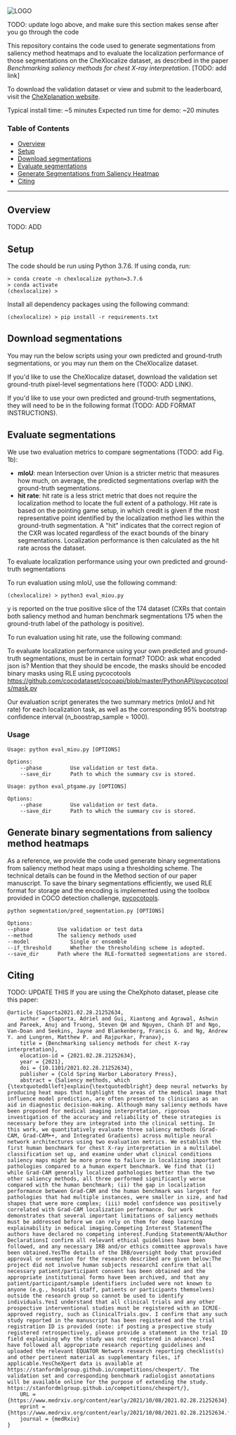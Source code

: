 ![LOGO](/img/CheXplanation.svg)

TODO: update logo above, and make sure this section makes sense after you go through the code

This repository contains the code used to generate segmentations from saliency method heatmaps and to evaluate the localization performance of those segmentations on the CheXlocalize dataset, as described in the paper _Benchmarking saliency methods for chest X-ray interpretation_. [TODO: add link]

To download the validation dataset or view and submit to the leaderboard, visit the [CheXplanation website](https://stanfordmlgroup.github.io/competitions/chexplanation/).


Typical install time: ~5 minutes
Expected run time for demo: ~20 minutes

### Table of Contents
- [Overview](#overview)
- [Setup](#setup)
- [Download segmentations](#download)
- [Evaluate segmentations](#eval)
- [Generate Segmentations from Saliency Heatmap](#segm)
- [Citing](#citing)

---

<a name="overview"></a>
## Overview
TODO: ADD

<a name="setup"></a>
## Setup

The code should be run using Python 3.7.6. If using conda, run:

```
> conda create -n chexlocalize python=3.7.6
> conda activate
(chexlocalize) >
```

Install all dependency packages using the following command:
```
(chexlocalize) > pip install -r requirements.txt
```

<a name="download"></a>
## Download segmentations

You may run the below scripts using your own predicted and ground-truth segmentations, or you may run them on the CheXlocalize dataset.

If you'd like to use the CheXlocalize dataset, download the validation set ground-truth pixel-level segmentations here (TODO: ADD LINK).

If you'd like to use your own predicted and ground-truth segmentations, they will need to be in the following format (TODO: ADD FORMAT INSTRUCTIONS).

<a name="eval"></a>
## Evaluate segmentations

We use two evaluation metrics to compare segmentations (TODO: add Fig. 1b):
- **mIoU**: mean Intersection over Union is a stricter metric that measures how much, on average, the predicted segmentations overlap with the ground-truth segmentations.
- **hit rate**: hit rate is a less strict metric that does not require the localization method to locate the full extent of a pathology. Hit rate is based on the pointing game setup, in which credit is given if the most representative point identified by the localization method lies within the ground-truth segmentation. A "hit" indicates that the correct region of the CXR was located regardless of the exact bounds of the binary segmentations. Localization performance is then calculated as the hit rate across the dataset.

To evaluate localization performance using your own predicted and ground-truth segmentations

To run evaluation using mIoU, use the following command:

```
(chexlocalize) > python3 eval_miou.py
```
y is reported on the true positive slice of the
174 dataset (CXRs that contain both saliency method and human benchmark segmentations
175 when the ground-truth label of the pathology is positive).

To run evaluation using hit rate, use the following command:


To evaluate localization performance using your own predicted and ground-truth segmentations, must be in certain format? TODO: ask what encoded json is?
Mention that they should be encode, the masks should be encoded binary masks using RLE using pycocotools https://github.com/cocodataset/cocoapi/blob/master/PythonAPI/pycocotools/mask.py


Our evaluation script generates the two summary metrics (mIoU and hit rate) for each localization task, as well as the corresponding 95% bootstrap confidence interval (n_boostrap_sample = 1000). 

### Usage

```
Usage: python eval_miou.py [OPTIONS]

Options:
    --phase      	Use validation or test data.
    --save_dir 		Path to which the summary csv is stored.
```

```
Usage: python eval_ptgame.py [OPTIONS]

Options:
    --phase      	Use validation or test data.
    --save_dir 		Path to which the summary csv is stored.
```

<a name="segm"></a>

## Generate binary segmentations from saliency method heatmaps
As a reference, we provide the code used generate binary segmentations from saliency method heat maps using a thresholding scheme. The technical details can be found in the Method section of our paper manuscript. To save the binary segmentations efficiently, we used RLE format for storage and the encoding is implemented using the toolbox provided in COCO detection challenge, [pycocotools](https://github.com/cocodataset/cocoapi/tree/master/PythonAPI/pycocotools).


```
python segmentation/pred_segmentation.py [OPTIONS]

Options:
--phase			Use validation or test data
--method   		The saliency methods used
--model     		Single or ensemble
--if_threshold 		Whether the thresholding scheme is adopted.
--save_dir 		Path where the RLE-formatted segmentations are stored.
```


<a name="citing"></a>

## Citing
TODO: UPDATE THIS
If you are using the CheXphoto dataset, please cite this paper:

```
@article {Saporta2021.02.28.21252634,
	author = {Saporta, Adriel and Gui, Xiaotong and Agrawal, Ashwin and Pareek, Anuj and Truong, Steven QH and Nguyen, Chanh DT and Ngo, Van-Doan and Seekins, Jayne and Blankenberg, Francis G. and Ng, Andrew Y. and Lungren, Matthew P. and Rajpurkar, Pranav},
	title = {Benchmarking saliency methods for chest X-ray interpretation},
	elocation-id = {2021.02.28.21252634},
	year = {2021},
	doi = {10.1101/2021.02.28.21252634},
	publisher = {Cold Spring Harbor Laboratory Press},
	abstract = {Saliency methods, which {\textquotedblleft}explain{\textquotedblright} deep neural networks by producing heat maps that highlight the areas of the medical image that influence model prediction, are often presented to clinicians as an aid in diagnostic decision-making. Although many saliency methods have been proposed for medical imaging interpretation, rigorous investigation of the accuracy and reliability of these strategies is necessary before they are integrated into the clinical setting. In this work, we quantitatively evaluate three saliency methods (Grad-CAM, Grad-CAM++, and Integrated Gradients) across multiple neural network architectures using two evaluation metrics. We establish the first human benchmark for chest X-ray interpretation in a multilabel classification set up, and examine under what clinical conditions saliency maps might be more prone to failure in localizing important pathologies compared to a human expert benchmark. We find that (i) while Grad-CAM generally localized pathologies better than the two other saliency methods, all three performed significantly worse compared with the human benchmark; (ii) the gap in localization performance between Grad-CAM and the human benchmark was largest for pathologies that had multiple instances, were smaller in size, and had shapes that were more complex; (iii) model confidence was positively correlated with Grad-CAM localization performance. Our work demonstrates that several important limitations of saliency methods must be addressed before we can rely on them for deep learning explainability in medical imaging.Competing Interest StatementThe authors have declared no competing interest.Funding StatementN/AAuthor DeclarationsI confirm all relevant ethical guidelines have been followed, and any necessary IRB and/or ethics committee approvals have been obtained.YesThe details of the IRB/oversight body that provided approval or exemption for the research described are given below:The project did not involve human subjects researchI confirm that all necessary patient/participant consent has been obtained and the appropriate institutional forms have been archived, and that any patient/participant/sample identifiers included were not known to anyone (e.g., hospital staff, patients or participants themselves) outside the research group so cannot be used to identify individuals.YesI understand that all clinical trials and any other prospective interventional studies must be registered with an ICMJE-approved registry, such as ClinicalTrials.gov. I confirm that any such study reported in the manuscript has been registered and the trial registration ID is provided (note: if posting a prospective study registered retrospectively, please provide a statement in the trial ID field explaining why the study was not registered in advance).YesI have followed all appropriate research reporting guidelines and uploaded the relevant EQUATOR Network research reporting checklist(s) and other pertinent material as supplementary files, if applicable.YesCheXpert data is available at https://stanfordmlgroup.github.io/competitions/chexpert/. The validation set and corresponding benchmark radiologist annotations will be available online for the purpose of extending the study. https://stanfordmlgroup.github.io/competitions/chexpert/},
	URL = {https://www.medrxiv.org/content/early/2021/10/08/2021.02.28.21252634},
	eprint = {https://www.medrxiv.org/content/early/2021/10/08/2021.02.28.21252634.full.pdf},
	journal = {medRxiv}
}

```
